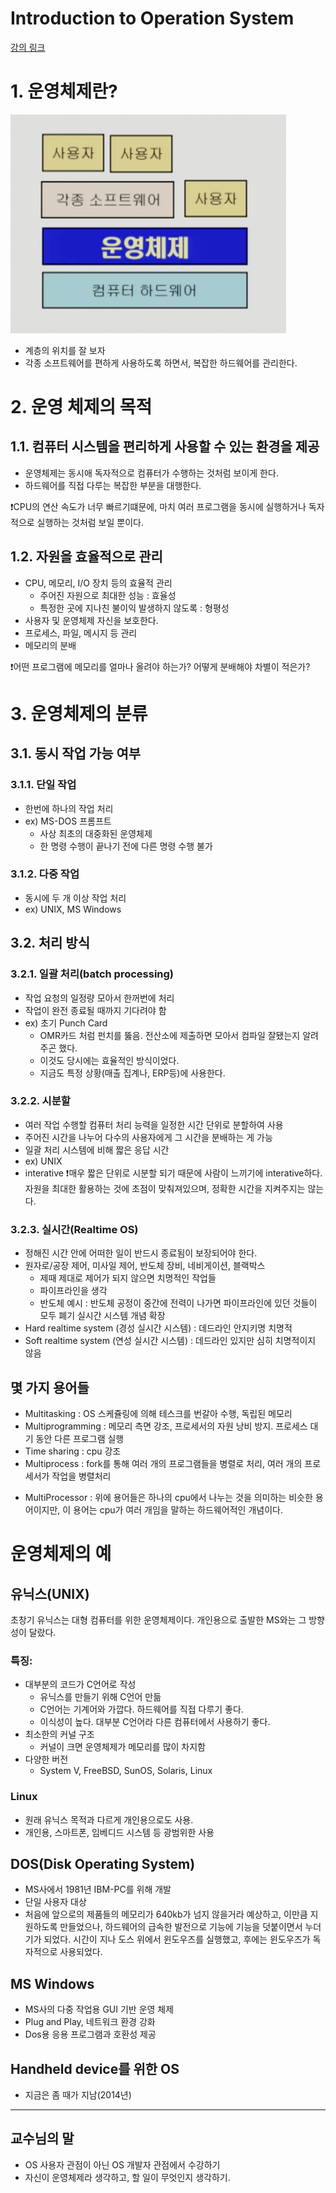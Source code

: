 Introduction to Operation System
====
[강의 링크](http://www.kocw.net/home/cview.do?cid=4b9cd4c7178db077)
# 1. 운영체제란?
<img src="./images/layer.png" height=350px;></img>
- 계층의 위치를 잘 보자
- 각종 소프트웨어를 편하게 사용하도록 하면서, 복잡한 하드웨어를 관리한다.

# 2. 운영 체제의 목적

## 1.1. 컴퓨터 시스템을 편리하게 사용할 수 있는 환경을 제공
- 운영체제는 동시애 독자적으로 컴퓨터가 수행하는 것처럼 보이게 한다.
- 하드웨어를 직접 다루는 복잡한 부분을 대행한다.
  
❗️CPU의 연산 속도가 너무 빠르기떄문에, 마치 여러 프로그램을 동시에 실행하거나 독자적으로 실행하는 것처럼 보일 뿐이다.
## 1.2. 자원을 **효율적으로 관리**
- CPU, 메모리, I/O 장치 등의 효율적 관리
    - 주어진 자원으로 최대한 성능 : 효율성
    - 특정한 곳에 지나친 불이익 발생하지 않도록 : 형평성
- 사용자 및 운영체제 자신을 보호한다.
- 프로세스, 파일, 메시지 등 관리
- 메모리의 분배  

❗️어떤 프로그램에 메모리를 얼마나 올려야 하는가? 어떻게 분배해야 차별이 적은가?

# 3. 운영체제의 분류
## 3.1. 동시 작업 가능 여부
### 3.1.1. 단일 작업
- 한번에 하나의 작업 처리
- ex) MS-DOS 프롬프트
    - 사상 최초의 대중화된 운영체제
    - 한 명령 수행이 끝나기 전에 다른 명령 수행 불가
### 3.1.2. 다중 작업
- 동시에 두 개 이상 작업 처리
- ex) UNIX, MS Windows
## 3.2. 처리 방식
### 3.2.1. 일괄 처리(batch processing)
- 작업 요청의 일정량 모아서 한꺼번에 처리
- 작업이 완전 종료될 때까지 기다려야 함
- ex) 초기 Punch Card
    - OMR카드 처럼 펀치를 뚫음. 전산소에 제출하면 모아서 컴파일 잘됐는지 알려주곤 했다.
    - 이것도 당시에는 효율적인 방식이었다.
    - 지금도 특정 상황(매출 집계나, ERP등)에 사용한다.
### 3.2.2. 시분할
- 여러 작업 수행할 컴퓨터 처리 능력을 일정한 시간 단위로 분할하여 사용
- 주어진 시간을 나누어 다수의 사용자에게 그 시간을 분배하는 게 가능
- 일괄 처리 시스템에 비해 짧은 응답 시간
- ex) UNIX
- interative
❗️매우 짧은 단위로 시분할 되기 때문에 사람이 느끼기에 interative하다. 자원을 최대한 활용하는 것에 초점이 맞춰져있으며, 정확한 시간을 지켜주지는 않는다.
### 3.2.3. 실시간(Realtime OS)
- 정해진 시간 안에 어떠한 일이 반드시 종료됨이 보장되어야 한다.
- 원자로/공장 제어, 미사일 제어, 반도체 장비, 네비게이션, 블랙박스
    - 제때 제대로 제어가 되지 않으면 치명적인 작업들  
    - 파이프라인을 생각
    - 반도체 예시 : 반도체 공정이 중간에 전력이 나가면 파이프라인에 있던 것들이 모두 폐기
실시간 시스템 개념 확장
- Hard realtime system (경성 실시간 시스템) : 데드라인 안지키명 치명적
- Soft realtime system (연성 실시간 시스템) : 데드라인 있지만 심히 치명적이지 않음

## 몇 가지 용어들
- Multitasking : OS 스케쥴링에 의해 테스크를 번갈아 수행, 독립된 메모리
- Multiprogramming : 메모리 측면 강조, 프로세서의 자원 낭비 방지. 프로세스 대기 동안 다른 프로그램 실행
- Time sharing : cpu 강조
- Multiprocess : fork를 통해 여러 개의 프로그램들을 병렬로 처리, 여러 개의 프로세서가 작업을 병렬처리
+ MultiProcessor : 위에 용어들은 하나의 cpu에서 나누는 것을 의미하는 비슷한 용어이지만, 이 용어는 cpu가 여러 개임을 말하는 하드웨어적인 개념이다.

# 운영체제의 예
## 유닉스(UNIX)
초창기 유닉스는 대형 컴퓨터를 위한 운영체제이다. 개인용으로 출발한 MS와는 그 방향성이 달랐다.
### 특징:
- 대부분의 코드가 C언어로 작성
    - 유닉스를 만들기 위해 C언어 만듦
    - C언어는 기계어와 가깝다. 하드웨어를 직접 다루기 좋다.
    - 이식성이 높다. 대부분 C언어라 다른 컴퓨터에서 사용하기 좋다.
- 최소한의 커널 구조
    - 커널이 크면 운영체제가 메모리를 많이 차지함
- 다양한 버전
    - System V, FreeBSD, SunOS, Solaris, Linux
### Linux
- 원래 유닉스 목적과 다르게 개인용으로도 사용.
- 개인용, 스마트폰, 임베디드 시스템 등 광범위한 사용

## DOS(Disk Operating System)
- MS사에서 1981년 IBM-PC를 위해 개발
- 단일 사용자 대상
- 처음에 앞으로의 제품들의 메모리가 640kb가 넘지 않을거라 예상하고, 이만큼 지원하도록 만들었으나, 하드웨어의 급속한 발전으로 기능에 기능을 덧붙이면서 누더기가 되었다. 시간이 지나 도스 위에서 윈도우즈를 실행했고, 후에는 윈도우즈가 독자적으로 사용되었다.
## MS Windows
- MS사의 다중 작업용 GUI 기반 운영 체제
- Plug and Play, 네트워크 환경 강화
- Dos용 응용 프로그램과 호환성 제공
## Handheld device를 위한 OS
- 지금은 좀 때가 지남(2014년)
***

## 교수님의 말
- OS 사용자 관점이 아닌 OS 개발자 관점에서 수강하기
- 자신이 운영체제라 생각하고, 할 일이 무엇인지 생각하기.